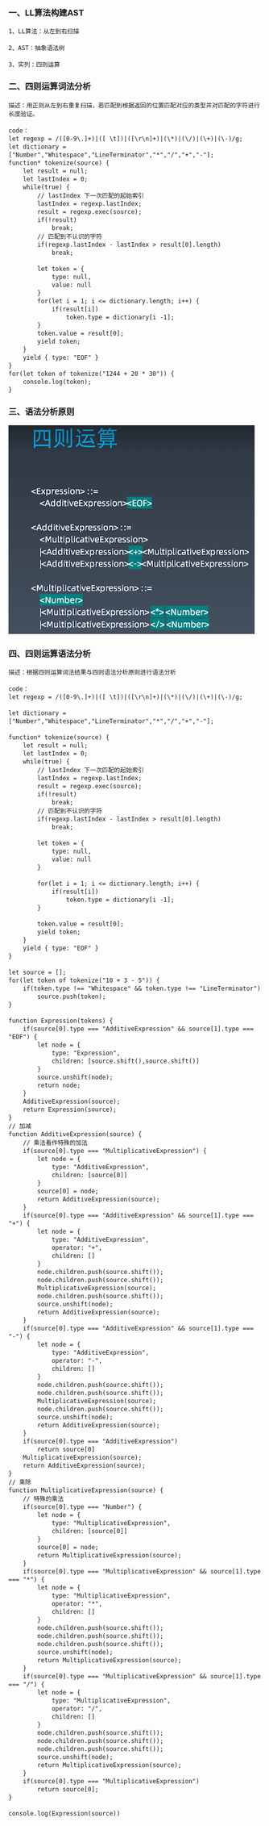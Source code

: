 ### 一、LL算法构建AST
    1、LL算法：从左到右扫描

    2、AST：抽象语法树

    3、实列：四则运算

### 二、四则运算词法分析
    描述：用正则从左到右重复扫描，若匹配到根据返回的位置匹配对应的类型并对匹配的字符进行长度验证。

    code：
    let regexp = /([0-9\.]+)|([ \t])|([\r\n]+)|(\*)|(\/)|(\+)|(\-)/g;
    let dictionary = ["Number","Whitespace","LineTerminator","*","/","+","-"];
    function* tokenize(source) {
        let result = null;
        let lastIndex = 0;
        while(true) {
            // lastIndex 下一次匹配的起始索引
            lastIndex = regexp.lastIndex;
            result = regexp.exec(source);
            if(!result) 
                break;
            // 匹配到不认识的字符
            if(regexp.lastIndex - lastIndex > result[0].length)
                break;
            
            let token = {
                type: null,
                value: null
            }
            for(let i = 1; i <= dictionary.length; i++) {
                if(result[i])
                    token.type = dictionary[i -1];
            }
            token.value = result[0];
            yield token;
        }
        yield { type: "EOF" }
    }
    for(let token of tokenize("1244 + 20 * 30")) {
        console.log(token);
    }

### 三、语法分析原则
![](https://github.com/codersave/Frontend-09-Template/blob/main/Week_03/grammar.png?raw=true "四则语法原则")

### 四、四则运算语法分析
    描述：根据四则运算词法结果与四则语法分析原则进行语法分析

    code：
    let regexp = /([0-9\.]+)|([ \t])|([\r\n]+)|(\*)|(\/)|(\+)|(\-)/g;

    let dictionary = ["Number","Whitespace","LineTerminator","*","/","+","-"];

    function* tokenize(source) {
        let result = null;
        let lastIndex = 0;
        while(true) {
            // lastIndex 下一次匹配的起始索引
            lastIndex = regexp.lastIndex;
            result = regexp.exec(source);
            if(!result) 
                break;
            // 匹配到不认识的字符
            if(regexp.lastIndex - lastIndex > result[0].length)
                break;

            let token = {
                type: null,
                value: null
            }

            for(let i = 1; i <= dictionary.length; i++) {
                if(result[i])
                    token.type = dictionary[i -1];
            }

            token.value = result[0];
            yield token;
        }
        yield { type: "EOF" }
    }
    
    let source = [];
    for(let token of tokenize("10 + 3 - 5")) {
        if(token.type !== "Whitespace" && token.type !== "LineTerminator")
            source.push(token);
    }

    function Expression(tokens) {
        if(source[0].type === "AdditiveExpression" && source[1].type === "EOF") {
            let node = {
                type: "Expression",
                children: [source.shift(),source.shift()]
            }
            source.unshift(node);
            return node;
        }
        AdditiveExpression(source);
        return Expression(source);
    }
    // 加减
    function AdditiveExpression(source) {
        // 乘法看作特殊的加法
        if(source[0].type === "MultiplicativeExpression") {
            let node = {
                type: "AdditiveExpression",
                children: [source[0]]
            }
            source[0] = node;
            return AdditiveExpression(source);
        }
        if(source[0].type === "AdditiveExpression" && source[1].type === "+") {
            let node = {
                type: "AdditiveExpression",
                operator: "+",
                children: []
            }
            node.children.push(source.shift());
            node.children.push(source.shift());
            MultiplicativeExpression(source);
            node.children.push(source.shift());
            source.unshift(node);
            return AdditiveExpression(source);
        }
        if(source[0].type === "AdditiveExpression" && source[1].type === "-") {
            let node = {
                type: "AdditiveExpression",
                operator: "-",
                children: []
            }
            node.children.push(source.shift());
            node.children.push(source.shift());
            MultiplicativeExpression(source);
            node.children.push(source.shift());
            source.unshift(node);
            return AdditiveExpression(source);
        }
        if(source[0].type === "AdditiveExpression")
            return source[0]
        MultiplicativeExpression(source);
        return AdditiveExpression(source);
    }
    // 乘除
    function MultiplicativeExpression(source) {
        // 特殊的乘法
        if(source[0].type === "Number") {
            let node = {
                type: "MultiplicativeExpression",
                children: [source[0]]
            }
            source[0] = node;
            return MultiplicativeExpression(source);
        }
        if(source[0].type === "MultiplicativeExpression" && source[1].type === "*") {
            let node = {
                type: "MultiplicativeExpression",
                operator: "*",
                children: []
            }
            node.children.push(source.shift());
            node.children.push(source.shift());
            node.children.push(source.shift());
            source.unshift(node);
            return MultiplicativeExpression(source); 
        }
        if(source[0].type === "MultiplicativeExpression" && source[1].type === "/") {
            let node = {
                type: "MultiplicativeExpression",
                operator: "/",
                children: []
            }
            node.children.push(source.shift());
            node.children.push(source.shift());
            node.children.push(source.shift());
            source.unshift(node);
            return MultiplicativeExpression(source); 
        }
        if(source[0].type === "MultiplicativeExpression") 
            return source[0];
    }

    console.log(Expression(source))